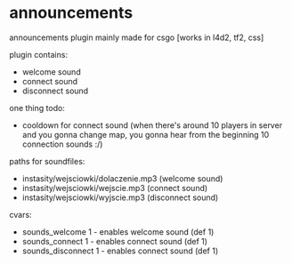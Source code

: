 # announcements

announcements plugin mainly made for csgo [works in l4d2, tf2, css]

plugin contains:
- welcome sound
- connect sound
- disconnect sound

one thing todo:
- cooldown for connect sound
(when there's around 10 players in server and you gonna change map, you gonna hear from the beginning 10 connection sounds :/)

paths for soundfiles:
- instasity/wejsciowki/dolaczenie.mp3 (welcome sound)
- instasity/wejsciowki/wejscie.mp3 (connect sound)
- instasity/wejsciowki/wyjscie.mp3 (disconnect sound)

cvars:

- sounds_welcome 1 - enables welcome sound (def 1)
- sounds_connect 1 - enables connect sound (def 1)
- sounds_disconnect 1 - enables connect sound (def 1)
